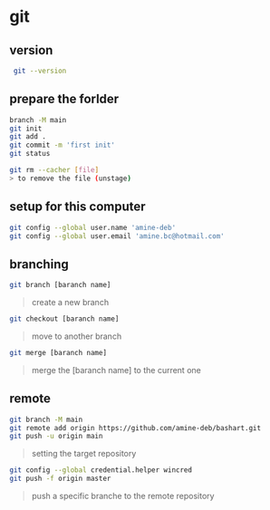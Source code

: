 # git

## version
```bash
 git --version
 ```

## prepare the forlder
```bash
branch -M main
git init
git add .
git commit -m 'first init'
git status
```

```bash
git rm --cacher [file] 
> to remove the file (unstage)
```

## setup for this computer 

```bash
git config --global user.name 'amine-deb'  
git config --global user.email 'amine.bc@hotmail.com' 
```


## branching

```bash
git branch [baranch name] 
```
> create a new branch

```bash
git checkout [baranch name] 
```
> move to another branch

```bash
git merge [baranch name]
```
> merge the [baranch name] to the current one

## remote

```bash
git branch -M main
git remote add origin https://github.com/amine-deb/bashart.git
git push -u origin main
```
> setting the target repository


```bash
git config --global credential.helper wincred
git push -f origin master
```
> push a specific branche to the remote repository




